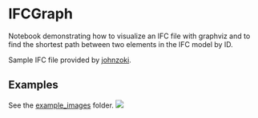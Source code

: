 # IFCGraph

Notebook demonstrating how to visualize an IFC file with graphviz and to find the shortest path between two elements in the IFC model by ID. 

Sample IFC file provided by [johnzoki](https://github.com/johnzoki).

## Examples
See the [example_images](https://github.com/PantomInach/IFCGraph/tree/main/example_images) folder.
<img src="https://raw.github.com/PantomInach/IFCGraph/main/example_images/ifc_graph_joined_paths.svg">
